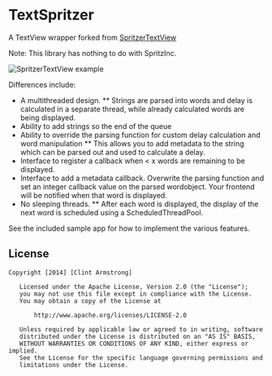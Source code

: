 TextSpritzer
============

A TextView wrapper forked from [SpritzerTextView](https://github.com/andrewgiang/SpritzerTextView)

Note: This library has nothing to do with SpritzInc.

![SpritzerTextView example](http://i.imgur.com/mkeViYY.gif)

Differences include:

* A multithreaded design.
** Strings are parsed into words and delay is calculated in a separate thread, while already calculated words are being displayed.
* Ability to add strings so the end of the queue
* Ability to override the parsing function for custom delay calculation and word manipulation
** This allows you to add metadata to the string which can be parsed out and used to calculate a delay.
* Interface to register a callback when < x words are remaining to be displayed.
* Interface to add a metadata callback. Overwrite the parsing function and set an integer callback value on the parsed wordobject. Your frontend will be notified when that word is displayed.
* No sleeping threads.
** After each word is displayed, the display of the next word is scheduled using a ScheduledThreadPool.

See the included sample app for how to implement the various features.

License
------------
```
Copyright [2014] [Clint Armstrong]

   Licensed under the Apache License, Version 2.0 (the "License");
   you may not use this file except in compliance with the License.
   You may obtain a copy of the License at

       http://www.apache.org/licenses/LICENSE-2.0

   Unless required by applicable law or agreed to in writing, software
   distributed under the License is distributed on an "AS IS" BASIS,
   WITHOUT WARRANTIES OR CONDITIONS OF ANY KIND, either express or implied.
   See the License for the specific language governing permissions and
   limitations under the License.
```